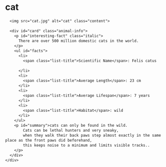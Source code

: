   <!DOCTYPE html>
  <html lang="En">

  <head>
    <meta charset="utf-8">
    <title>Building the Prototype</title>
    <link href="styles.css" rel="stylesheet">
  </head>

  <body>
    <div id="container">
      <h1 class="header">cat</h1>
      
      <img src="cat.jpg" alt="cat" class="content">
      
      <div id="card" class="animal-info">
        <p id="interesting-fact" class="italic">
          There are over 500 million domestic cats in the world.
        </p>
        <ul id="facts">
          <li>
            <span class="list-title">Scientific Name</span>: Felis catus

          </li>
          <li>
            <span class="list-title">Average Length</span>: 23 cm
          </li>
          <li>
            <span class="list-title">Average Lifespan</span>: 7 years
          </li>
          <li>
            <span class="list-title">Habitat</span>: wild
          </li>
        </ul>
        <p id="summary">cats can only be found in the wild.
            Cats can be lethal hunters and very sneaky,
            when they walk their back paws step almost exactly in the same place as the front paws did beforehand,
            this keeps noise to a minimum and limits visible tracks..
        </p>
      </div>
    </div>
  </body>

  </html>
